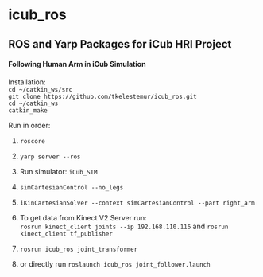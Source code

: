 # icub_ros

## ROS and Yarp Packages for iCub HRI Project

#### Following Human Arm in iCub Simulation

Installation:  
`cd ~/catkin_ws/src`   
`git clone https://github.com/tkelestemur/icub_ros.git`   
`cd ~/catkin_ws`   
`catkin_make`

Run in order:  
1. `roscore`
2. `yarp server --ros`
3. Run simulator: `iCub_SIM`
4. `simCartesianControl --no_legs`
5. `iKinCartesianSolver --context simCartesianControl --part right_arm`

6. To get data from Kinect V2 Server run:   
`rosrun kinect_client joints --ip 192.168.110.116`
and `rosrun kinect_client tf_publisher`
7. `rosrun icub_ros joint_transformer`
8. or directly run `roslaunch icub_ros joint_follower.launch`

